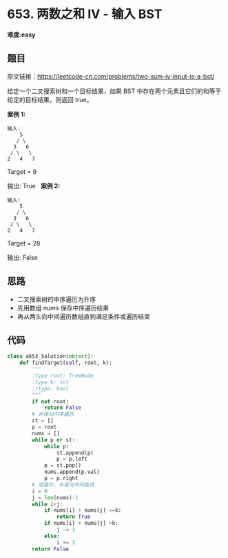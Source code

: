 # 653. 两数之和 IV - 输入 BST
**难度:easy**
## 题目
原文链接：https://leetcode-cn.com/problems/two-sum-iv-input-is-a-bst/

给定一个二叉搜索树和一个目标结果，如果 BST 中存在两个元素且它们的和等于给定的目标结果，则返回 true。

**案例 1:**
```
输入: 
    5
   / \
  3   6
 / \   \
2   4   7
```
Target = 9

输出: True
 
**案例 2:**
```
输入: 
    5
   / \
  3   6
 / \   \
2   4   7
```
Target = 28

输出: False

## 思路
* 二叉搜索树的中序遍历为升序
* 先用数组 *nums* 保存中序遍历结果
* 再从两头向中间遍历数组直到满足条件或遍历结束
## 代码
```python
class a653_Solution(object):
    def findTarget(self, root, k):
        """
        :type root: TreeNode
        :type k: int
        :rtype: bool
        """
        if not root:
            return False
        # 非递归中序遍历
        st = []
        p = root
        nums = []
        while p or st:
            while p:
                st.append(p)
                p = p.left
            p = st.pop()
            nums.append(p.val)
            p = p.right
        # 双指针，头尾向中间查找
        i = 0
        j = len(nums)-1
        while i<j:
            if nums[i] + nums[j] ==k:
                return True
            if nums[i] + nums[j] >k:
                j -= 1
            else:
                i += 1
        return False
```
